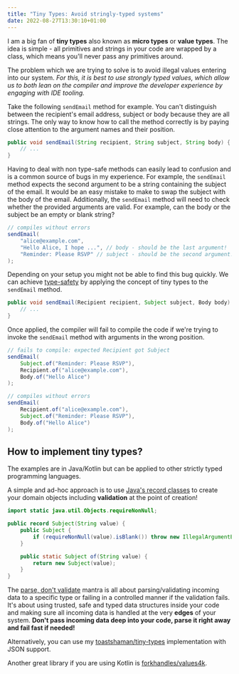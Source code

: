 ```yaml
---
title: "Tiny Types: Avoid stringly-typed systems"
date: 2022-08-27T13:30:10+01:00
---
```


I am a big fan of **tiny types** also known as **micro types** or **value types**.
The idea is simple - all primitives and strings in your code are wrapped by a class, which means you'll never pass any primitives around.

The problem which we are trying to solve is to avoid illegal values entering into our system.
*For this, it is best to use strongly typed values, which allow us to both lean on the compiler and improve the developer experience by engaging with IDE tooling.*

Take the following `sendEmail` method for example.
You can't distinguish between the recipient's email address, subject or body because they are all strings.
The only way to know how to call the method correctly is by paying close attention to the argument names and their position.

```java
public void sendEmail(String recipient, String subject, String body) {
    // ...
}
```

Having to deal with non type-safe methods can easily lead to confusion and is a common source of bugs in my experience.
For example, the `sendEmail` method expects the second argument to be a string containing the subject of the email.
It would be an easy mistake to make to swap the subject with the body of the email.
Additionally, the `sendEmail` method will need to check whether the provided arguments are valid.
For example, can the body or the subject be an empty or blank string?

```java
// compiles without errors
sendEmail(
    "alice@example.com", 
    "Hello Alice, I hope ...", // body - should be the last argument!
    "Reminder: Please RSVP" // subject - should be the second argument!
);
```

Depending on your setup you might not be able to find this bug quickly.
We can achieve [type-safety][1] by applying the concept of tiny types to the `sendEmail` method.

```java
public void sendEmail(Recipient recipient, Subject subject, Body body) {
    // ...
}
```

Once applied, the compiler will fail to compile the code if we're trying to invoke the `sendEmail` method with arguments in the wrong position.

```java
// fails to compile: expected Recipient got Subject
sendEmail(
    Subject.of("Reminder: Please RSVP"),
    Recipient.of("alice@example.com"), 
    Body.of("Hello Alice")
);

// compiles without errors
sendEmail(
    Recipient.of("alice@example.com"),
    Subject.of("Reminder: Please RSVP"),
    Body.of("Hello Alice")
);
```

## How to implement tiny types?

The examples are in Java/Kotlin but can be applied to other strictly typed programming languages.

A simple and ad-hoc approach is to use [Java's record classes][2] to create your domain objects including **validation** at the point of creation!

```java
import static java.util.Objects.requireNonNull;

public record Subject(String value) {
    public Subject {
        if (requireNonNull(value).isBlank()) throw new IllegalArgumentException("must not be blank");
    }

    public static Subject of(String value) {
        return new Subject(value);
    }
}
```

The [parse, don't validate][3] mantra is all about parsing/validating incoming data to a specific type or failing in a controlled manner if the validation fails.
It's about using trusted, safe and typed data structures inside your code and making sure all incoming data is handled at the very **edges** of your system.
**Don't pass incoming data deep into your code, parse it right away and fail fast if needed!**

Alternatively, you can use my [toastshaman/tiny-types][4] implementation with JSON support.

Another great library if you are using Kotlin is [forkhandles/values4k][5].

[1]: https://en.wikipedia.org/wiki/Type_safety
[2]: https://www.baeldung.com/java-record-keyword
[3]: https://lexi-lambda.github.io/blog/2019/11/05/parse-don-t-validate/
[4]: https://github.com/ToastShaman/tiny-types
[5]: https://github.com/fork-handles/forkhandles/tree/trunk/values4k